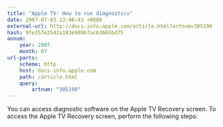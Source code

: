 ```yaml
---
title: "Apple TV: How to run diagnostics"
date: 2007-07-03 22:46:43 +0000
external-url: http://docs.info.apple.com/article.html?artnum=305190
hash: 9fe357e2542a183e989b7ac63665bd75
annum:
    year: 2007
    month: 07
url-parts:
    scheme: http
    host: docs.info.apple.com
    path: /article.html
    query:
        artnum: "305190"
---
```


You can access diagnostic software on the Apple TV Recovery screen. To access the Apple TV Recovery screen, perform the following steps:
